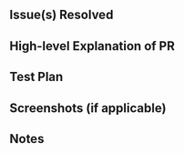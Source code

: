 ## Issue(s) Resolved

## High-level Explanation of PR
<!-- Using which methods does this PR resolve the issues above? -->

## Test Plan

## Screenshots (if applicable)

## Notes
